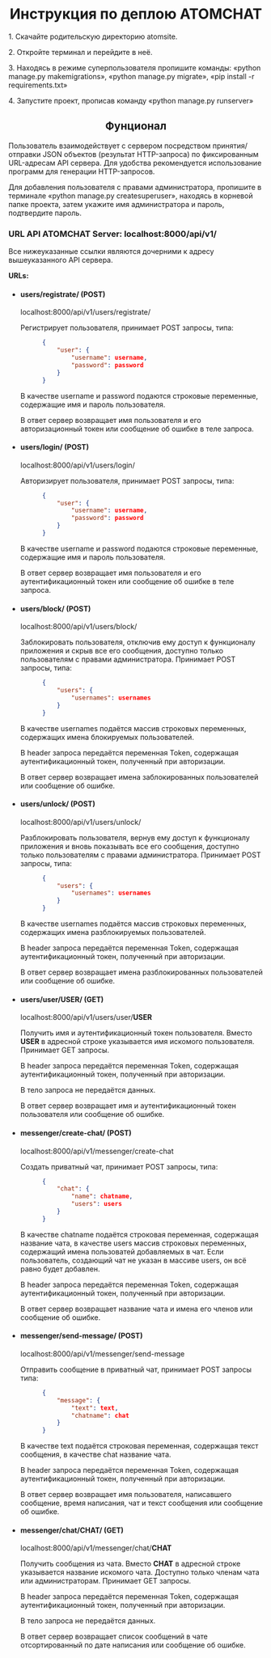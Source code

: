<h1 align="center">Инструкция по деплою ATOMCHAT</h1>
<p>1. Скачайте родительскую директорию atomsite.</p>
<p>2. Откройте терминал и перейдите в неё.</p>
<p>3. Находясь в режиме суперпользователя пропишите команды: «python manage.py makemigrations», «python manage.py migrate», «pip install -r requirements.txt»</p>
<p>4. Запустите проект, прописав команду «python manage.py runserver»</p>

<h2 align="center">Фунционал</h2>
<p>Пользователь взаимодействует с сервером посредством принятия/отправки JSON объектов (результат HTTP-запроса) по фиксированным URL-адресам API сервера. Для удобства рекомендуется использование программ для генерации HTTP-запросов.</p>

<p>Для добавления пользователя с правами администратора, пропишите в терминале «python manage.py createsuperuser», находясь в корневой папке проекта, затем укажите имя администратора и пароль, подтвердите пароль.</p>

<h3>URL API ATOMCHAT Server: localhost:8000/api/v1/</h3>
<p>Все нижеуказанные cсылки являются дочерними к адресу вышеуказанного API сервера.</p>

**URLs:**

<ul>
<li><h4>users/registrate/ (POST)</h4>
<p>localhost:8000/api/v1/users/registrate/</p>
<p>Регистрирует пользователя, принимает POST запросы, типа:</p>

```json
      {
          "user": {
              "username": username,
              "password": password
          }
      }
```
<p>В качестве username и password подаются строковые переменные, содержащие имя и пароль пользователя.</p>
<p>В ответ сервер возвращает имя пользователя и его авторизационный токен или сообщение об ошибке в теле запроса.</p></li>

<li><h4>users/login/ (POST)</h4>
<p>localhost:8000/api/v1/users/login/</p>
<p>Авторизирует пользователя, принимает POST запросы, типа:</p>

```json
      {
          "user": {
              "username": username,
              "password": password
          }
      }
```
<p>В качестве username и password подаются строковые переменные, содержащие имя и пароль пользователя.</p>
<p>В ответ сервер возвращает имя пользователя и его аутентификационный токен или сообщение об ошибке в теле запроса.</p></li>

<li><h4>users/block/ (POST)</h4>
<p>localhost:8000/api/v1/users/block/</p>
<p>Заблокировать пользователя, отключив ему доступ к функционалу приложения и скрыв все его сообщения, доступно только пользователям с правами администратора. Принимает POST запросы, типа:</p>

```json
      {
          "users": {
              "usernames": usernames
          }
      }
```
<p>В качестве usernames подаётся массив строковых переменных, содержащих имена блокируемых пользователей.</p>
<p>В header запроса передаётся переменная Token, содержащая аутентификационный токен, полученный при авторизации.</p>
<p>В ответ сервер возвращает имена заблокированных пользователей или сообщение об ошибке.</p></li>

<li><h4>users/unlock/ (POST)</h4>
<p>localhost:8000/api/v1/users/unlock/</p>
<p>Разблокировать пользователя, вернув ему доступ к функционалу приложения и вновь показывать все его сообщения, доступно только пользователям с правами администратора. Принимает POST запросы, типа:</p>
      
```json
      {
          "users": {
              "usernames": usernames
          }
      }
```
<p>В качестве usernames подаётся массив строковых переменных, содержащих имена разблокируемых пользователей.</p>
<p>В header запроса передаётся переменная Token, содержащая аутентификационный токен, полученный при авторизации.</p>
<p>В ответ сервер возвращает имена разблокированных пользователей или сообщение об ошибке.</p></li>

<li><h4>users/user/<strong>USER</strong>/ (GET)</h4>
<p>localhost:8000/api/v1/users/user/<strong>USER</strong></p>
<p>Получить имя и аутентификационный токен пользователя. Вместо <strong>USER</strong> в адресной строке указывается имя искомого пользователя. Принимает GET запросы.</p>
<p>В header запроса передаётся переменная Token, содержащая аутентификационный токен, полученный при авторизации.</p>
<p>В тело запроса не передаётся данных.</p>
<p>В ответ сервер возвращает имя и аутентификационный токен пользователя или сообщение об ошибке.</p></li>

<li><h4>messenger/create-chat/ (POST)</h4>
<p>localhost:8000/api/v1/messenger/create-chat</p>
<p>Создать приватный чат, принимает POST запросы, типа:</p>
      
```json
      {
          "chat": {
              "name": chatname,
              "users": users
          }
      }
```
<p>В качестве chatname подаётся строковая переменная, содержащая название чата, в качестве users массив строковых переменных, содержащий имена пользоватей добавляемых в чат. Если пользователь, создающий чат не указан в массиве users, он всё равно будет добавлен.</p>
<p>В header запроса передаётся переменная Token, содержащая аутентификационный токен, полученный при авторизации.</p>
<p>В ответ сервер возвращает название чата и имена его членов или сообщение об ошибке.</p></li>

<li><h4>messenger/send-message/ (POST)</h4>
<p>localhost:8000/api/v1/messenger/send-message</p>
<p>Отправить сообщение в приватный чат, принимает POST запросы типа:</p>
      
```json
      {
          "message": {
              "text": text,
              "chatname": chat
          }
      }
```
<p>В качестве text подаётся строковая переменная, содержащая текст сообщения, в качестве chat название чата.</p>
<p>В header запроса передаётся переменная Token, содержащая аутентификационный токен, полученный при авторизации.</p>
<p>В ответ сервер возвращает имя пользователя, написавшего сообщение, время написания, чат и текст сообщения или сообщение об ошибке.</p></li>

<li><h4>messenger/chat/<strong>CHAT</strong>/ (GET)</h4>
<p>localhost:8000/api/v1/messenger/chat/<strong>CHAT</strong></p>
<p>Получить сообщения из чата. Вместо <strong>CHAT</strong> в адресной строке указывается название искомого чата. Доступно только членам чата или администраторам. Принимает GET запросы.</p>
<p>В header запроса передаётся переменная Token, содержащая аутентификационный токен, полученный при авторизации.</p>
<p>В тело запроса не передаётся данных.</p>
<p>В ответ сервер возвращает список сообщений в чате отсортированный по дате написания или сообщение об ошибке.</p></li>
</ul>
